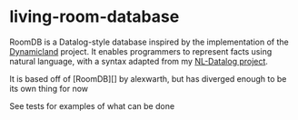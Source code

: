 # living-room-database

RoomDB is a Datalog-style database inspired by the implementation of the [Dynamicland](https://dynamicland.org/) project. It enables programmers to represent facts using natural language, with a syntax adapted from my [NL-Datalog project](https://github.com/harc/nl-datalog).

It is based off of [RoomDB][] by alexwarth, but has diverged enough to be its own thing for now

See tests for examples of what can be done
